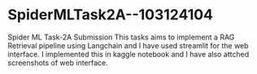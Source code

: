 # SpiderMLTask2A--103124104
Spider ML Task-2A Submission
This tasks aims to implement a RAG Retrieval pipeline using Langchain and I have used streamlit for the web interface. I implemented this in kaggle notebook and I have also attched screenshots of web interface.
